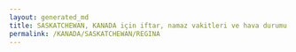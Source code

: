 ```yaml
---
layout: generated_md
title: SASKATCHEWAN, KANADA için iftar, namaz vakitleri ve hava durumu - ilçe/eyalet seç
permalink: /KANADA/SASKATCHEWAN/REGINA
---
```


<script type="text/javascript">
  var country = KANADA;
  var city = SASKATCHEWAN;
  var state = REGINA;
  var lat = 72;
  var lon = 21;
</script>
